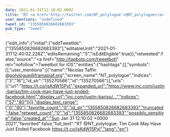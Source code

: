 ```yaml
---
date: 2021-01-31T12:10:02.000Z
title: "RT <a href='http://twitter.com/NT_polylogue'>@NT_polylogue</a>: Tim Cook May Have Just Ended Facebook  https://t.co/jsKdW15Pxl″"
user_mentions: "undefined"
tweet_id: "1355850826682683393"
pub_type: "tweet"
---
```

{"edit_info":{"initial":{"editTweetIds":["1355850826682683393"],"editableUntil":"2021-01-31T12:40:02.228Z","editsRemaining":"5","isEditEligible":true}},"retweeted":false,"source":"<a href=\"http://tapbots.com/tweetbot\" rel=\"nofollow\">Tweetbot for iΟS</a>","entities":{"hashtags":[],"symbols":[],"user_mentions":[{"name":"Nicolas Taffin @polylogue@framapiaf.org","screen_name":"NT_polylogue","indices":["3","16"],"id_str":"135270566","id":"135270566"}],"urls":[{"url":"https://t.co/jsKdW15Pxl","expanded_url":"https://www.inc.com/justin-bariso/tim-cook-may-have-just-ended-facebook.html","display_url":"inc.com/justin-bariso/…","indices":["57","80"]}]},"display_text_range":["0","80"],"favorite_count":"0","id_str":"1355850826682683393","truncated":false,"retweet_count":"0","id":"1355850826682683393","possibly_sensitive":false,"created_at":"Sun Jan 31 12:10:02 +0000 2021","favorited":false,"full_text":"RT @NT_polylogue: Tim Cook May Have Just Ended Facebook  https://t.co/jsKdW15Pxl","lang":"en"}
